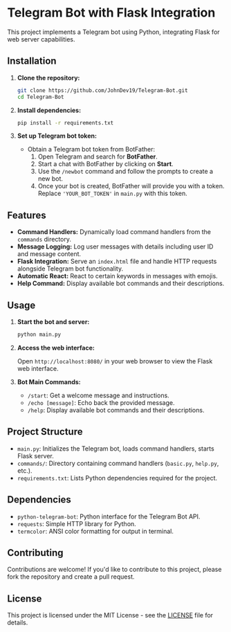 # Telegram Bot with Flask Integration

This project implements a Telegram bot using Python, integrating Flask for web server capabilities.

## Installation

1. **Clone the repository:**

   ```bash
   git clone https://github.com/JohnDev19/Telegram-Bot.git
   cd Telegram-Bot
   ```

2. **Install dependencies:**

   ```bash
   pip install -r requirements.txt
   ```

3. **Set up Telegram bot token:**

   - Obtain a Telegram bot token from BotFather:
     1. Open Telegram and search for **BotFather**.
     2. Start a chat with BotFather by clicking on **Start**.
     3. Use the `/newbot` command and follow the prompts to create a new bot.
     4. Once your bot is created, BotFather will provide you with a token. Replace `'YOUR_BOT_TOKEN'` in `main.py` with this token.

## Features

- **Command Handlers:** Dynamically load command handlers from the `commands` directory.
- **Message Logging:** Log user messages with details including user ID and message content.
- **Flask Integration:** Serve an `index.html` file and handle HTTP requests alongside Telegram bot functionality.
- **Automatic React:** React to certain keywords in messages with emojis.
- **Help Command:** Display available bot commands and their descriptions.

## Usage

1. **Start the bot and server:**

   ```bash
   python main.py
   ```

2. **Access the web interface:**

   Open `http://localhost:8080/` in your web browser to view the Flask web interface.

3. **Bot Main Commands:**

   - `/start`: Get a welcome message and instructions.
   - `/echo [message]`: Echo back the provided message.
   - `/help`: Display available bot commands and their descriptions.

## Project Structure

- `main.py`: Initializes the Telegram bot, loads command handlers, starts Flask server.
- `commands/`: Directory containing command handlers (`basic.py`, `help.py`, etc.).
- `requirements.txt`: Lists Python dependencies required for the project.

## Dependencies

- `python-telegram-bot`: Python interface for the Telegram Bot API.
- `requests`: Simple HTTP library for Python.
- `termcolor`: ANSI color formatting for output in terminal.

## Contributing

Contributions are welcome! If you'd like to contribute to this project, please fork the repository and create a pull request.

## License

This project is licensed under the MIT License - see the [LICENSE](./LICENSE) file for details.
